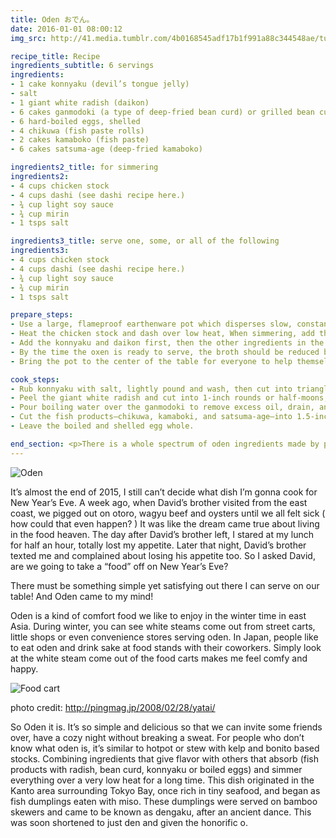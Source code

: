 ```yaml
---
title: Oden おでん。
date: 2016-01-01 08:00:12
img_src: http://41.media.tumblr.com/4b0168545adf17b1f991a88c344548ae/tumblr_inline_o0jwaoEN111tjcp5t_1280.jpg

recipe_title: Recipe
ingredients_subtitle: 6 servings
ingredients:
- 1 cake konnyaku (devil’s tongue jelly)
- salt
- 1 giant white radish (daikon)
- 6 cakes ganmodoki (a type of deep-fried bean curd) or grilled bean curd (yakidofu)
- 6 hard-boiled eggs, shelled
- 4 chikuwa (fish paste rolls)
- 2 cakes kamaboko (fish paste)
- 6 cakes satsuma-age (deep-fried kamaboko)

ingredients2_title: for simmering
ingredients2:
- 4 cups chicken stock
- 4 cups dashi (see dashi recipe here.)
- ¾ cup light soy sauce
- ¾ cup mirin
- 1 tsps salt

ingredients3_title: serve one, some, or all of the following
ingredients3:
- 4 cups chicken stock
- 4 cups dashi (see dashi recipe here.)
- ¾ cup light soy sauce
- ¾ cup mirin
- 1 tsps salt

prepare_steps:
- Use a large, flameproof earthenware pot which disperses slow, constant heat throughout the walls of the vessel, or any wide and not very deep cooking pot.
- Heat the chicken stock and dash over low heat, When simmering, add the soy sauce and mirin. Finally, add salt little by little, tasting often, till flavor suits you.
- Add the konnyaku and daikon first, then the other ingredients in the order listed. The last are the fish products. Simmer on a very low heat at least 90 minutes. Do not cover. Be sure to use enough stock—the ingredients at the beginning of the simmer should almost float.
- By the time the oxen is ready to serve, the broth should be reduced by 1/3 at least and should be medium dark, about the color of hotcake syrup.
- Bring the pot to the center of the table for everyone to help themselves. Mustard is the orthodox spice with oden.

cook_steps:
- Rub konnyaku with salt, lightly pound and wash, then cut into triangles about ½ inch thick with sides about 2.5 inches.  (You will find the taste of konnyaku a lot better with this process)
- Peel the giant white radish and cut into 1-inch rounds or half-moons, depending on the size of the root. Boil in water to cover till tender (when the radish can be easily pierced with a toothpick). (You will find the taste of radish a lot better with this process)
- Pour boiling water over the ganmodoki to remove excess oil, drain, and cut into halves or quarters, depending on the size of the cake (just cut grilled bean curd into 1-inch cubes).
- Cut the fish products—chikuwa, kamaboki, and satsuma-age—into 1.5-inch pieces.
- Leave the boiled and shelled egg whole.

end_section: <p>There is a whole spectrum of oden ingredients made by professional oden ingredient makers in Japan. Some of these are packaged and may find their way to Japanese food stores outside Japan. Except the ingredients on the list, I bought a lot of different kind of new flavors just to try out. Please let me know what kind of ingredients you like to put in your oden, classic or new flavor. Happy new year everyone!</p><img src='http://36.media.tumblr.com/f76a8bde84d1ab5a37700f972ef8bad9/tumblr_inline_o0jwgux5RH1tjcp5t_1280.jpg'>
---
```


![Oden](http://41.media.tumblr.com/4b0168545adf17b1f991a88c344548ae/tumblr_inline_o0jwaoEN111tjcp5t_1280.jpg)

It’s almost the end of 2015, I still can’t decide what dish I’m gonna cook for New Year’s Eve. A week ago, when David’s brother visited from the east coast, we pigged out on otoro, wagyu beef and oysters until we all felt sick ( how could that even happen? ) It was like the dream came true about living in the food heaven. The day after David’s brother left, I stared at my lunch for half an hour, totally lost my appetite. Later that night, David’s brother texted me and complained about losing his appetite too. So I asked David, are we going to take a “food” off on New Year’s Eve?

There must be something simple yet satisfying out there I can serve on our table! And Oden came to my mind!

Oden is a kind of comfort food we like to enjoy in the winter time in east Asia. During winter, you can see white steams come out from street carts, little shops or even convenience stores serving oden. In Japan, people like to eat oden and drink sake at food stands with their coworkers. Simply look at the white steam come out of the food carts makes me feel comfy and happy.

![Food cart](http://41.media.tumblr.com/5e4f2fa5f0819b803414ef17e66417c5/tumblr_inline_o0jwbiIIRn1tjcp5t_500.jpg)

photo credit: http://pingmag.jp/2008/02/28/yatai/

So Oden it is. It’s so simple and delicious so that we can invite some friends over, have a cozy night without breaking a sweat. For people who don’t know what oden is, it’s similar to hotpot or stew with kelp and bonito based stocks. Combining ingredients that give flavor with others that absorb (fish products with radish, bean curd, konnyaku or boiled eggs) and simmer everything over a very low heat for a long time. This dish originated in the Kanto area surrounding Tokyo Bay, once rich in tiny seafood, and began as fish dumplings eaten with miso. These dumplings were served on bamboo skewers and came to be known as dengaku, after an ancient dance. This was soon shortened to just den and given the honorific o.
